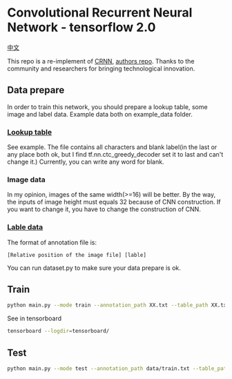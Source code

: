 # Convolutional Recurrent Neural Network - tensorflow 2.0

[中文](./README-zh.md)

This repo is a re-implement of [CRNN](http://arxiv.org/abs/1507.05717), [authors repo](https://github.com/bgshih/crnn). Thanks to the community and researchers for bringing technological innovation.

## Data prepare

In order to train this network, you should prepare a lookup table, some image and label data. Example data both on example_data folder.

### [Lookup table](./example_data/table.txt)

See example. The file contains all characters and blank label(in the last or any place both ok, but I find tf.nn.ctc_greedy_decoder set it to last and can't change it.) Currently, you can write any word for blank.

### Image data

In my opinion, images of the same width(>=16) will be better. By the way, the inputs of image height must equals 32 because of CNN construction. If you want to change it, you have to change the construction of CNN.

### [Lable data](./example_data/annotation.txt)

The format of annotation file is:
```
[Relative position of the image file] [lable]
```

You can run dataset.py to make sure your data prepare is ok.


## Train

```bash
python main.py --mode train --annotation_path XX.txt --table_path XX.txt 
```

See in tensorboard

```bash
tensorboard --logdir=tensorboard/
```

## Test

```bash
python main.py --mode test --annotation_path data/train.txt --table_path data/table.txt --checkpoint_path ckpt/XX
```